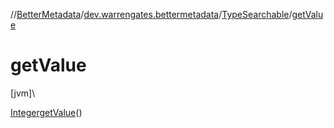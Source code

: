 //[BetterMetadata](../../../index.md)/[dev.warrengates.bettermetadata](../index.md)/[TypeSearchable](index.md)/[getValue](get-value.md)

# getValue

[jvm]\

[Integer](https://docs.oracle.com/javase/8/docs/api/java/lang/Integer.html)[getValue](get-value.md)()

